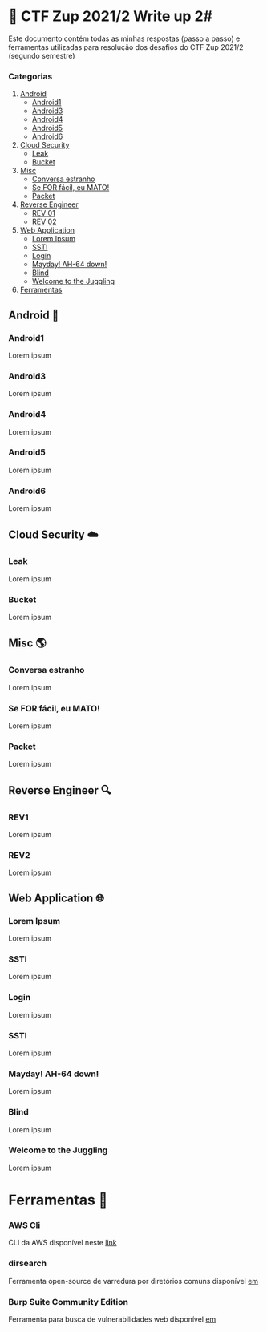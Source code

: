 # :triangular_flag_on_post: CTF Zup 2021/2  Write up 2#


Este documento contém todas as minhas respostas (passo a passo) e ferramentas utilizadas para resolução 
dos desafios do CTF Zup 2021/2 (segundo semestre)

### Categorias
1. [Android](#android1)
    - [Android1](#android1)
    - [Android3](#android3)
    - [Android4](#android4)
    - [Android5](#android5)
    - [Android6](#android6)
2. [Cloud Security](#leak)
    - [Leak](#leak)
    - [Bucket](#bucket)
3. [Misc](#conversa-estranho)
    - [Conversa estranho](#conversa-estranho)
    - [Se FOR fácil, eu MATO!](#se-for-facil-eu-mato!)
    - [Packet](#packet)
4. [Reverse Engineer](#rev1)
    - [REV 01](#rev1)
    - [REV 02](#rev2)
5. [Web Application](#lorem-ipsum)
    - [Lorem Ipsum](#lorem-ipsum)
    - [SSTI](#ssti)   
    - [Login](#login)    
    - [Mayday! AH-64 down!](#mayday!-ah-64-down!)
    - [Blind](#blind)
    - [Welcome to the Juggling](#welcome-to-the-juggling)
7. [Ferramentas](#aws-cli)

## Android :iphone: ##

### Android1 ###

Lorem ipsum

### Android3 ###

Lorem ipsum

### Android4 ###

Lorem ipsum

### Android5 ###

Lorem ipsum

### Android6 ###

Lorem ipsum



## Cloud Security :cloud: ##

### Leak ###

Lorem ipsum

### Bucket ###

Lorem ipsum




## Misc :earth_americas: ##

### Conversa estranho ###

Lorem ipsum

### Se FOR fácil, eu MATO! ###

Lorem ipsum

### Packet ###

Lorem ipsum




## Reverse Engineer :mag: ##

### REV1 ###

Lorem ipsum

### REV2 ###

Lorem ipsum




## Web Application :globe_with_meridians: ##

### Lorem Ipsum ###

Lorem ipsum

### SSTI ###

Lorem ipsum

### Login ###

Lorem ipsum

### SSTI ###

Lorem ipsum

### Mayday! AH-64 down! ###

Lorem ipsum

### Blind ###

Lorem ipsum

### Welcome to the Juggling ###

Lorem ipsum




# Ferramentas :hammer: # 

### AWS Cli ###
CLI da AWS disponível neste [link](https://aws.amazon.com/pt/cli/) 
### dirsearch ###
Ferramenta open-source de varredura por diretórios comuns disponível [em](https://github.com/maurosoria/dirsearch)
### Burp Suite Community Edition ###
Ferramenta para busca de vulnerabilidades web disponível [em](https://portswigger.net/burp/communitydownload)
